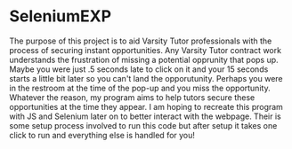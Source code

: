 # SeleniumEXP
<p>
The purpose of this project is to aid Varsity Tutor professionals with the process of securing instant opportunities. Any Varsity Tutor contract work understands the frustration of missing a potential opprunity that pops up. Maybe you were just .5 seconds late to click on it and your 15 seconds starts a little bit later so you can't land the opporutunity. Perhaps you were in the restroom at the time of the pop-up and you miss the opportunity. Whatever the reason, my program aims to help tutors secure these opportunities at the time they appear. I am hoping to recreate this program with JS and Selenium later on to better interact with the webpage. 
Their is some setup process involved to run this code but after setup it takes one click to run and everything else is handled for you!
<p>
 
